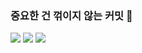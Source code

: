 ### 중요한 건 꺾이지 않는 커밋 👋

<img src="https://img.shields.io/badge/Python-3776AB?style=for-the-badge&logo=Python&logoColor=white"> 
<img src="https://img.shields.io/badge/Spring-6DB33F?style=for-the-badge&logo=Spring&logoColor=white">
<img src="https://img.shields.io/badge/SpringBoot-#6DB33F?style=for-the-badge&logo=springboot&logoColor=white">

